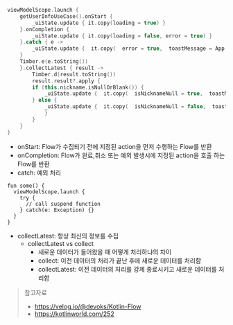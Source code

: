
```kotlin
viewModelScope.launch {  
	getUserInfoUseCase().onStart {  
		_uiState.update { it.copy(loading = true) }  
	}.onCompletion {  
		_uiState.update { it.copy(loading = false, error = true) }  
	}.catch { e ->  
		_uiState.update {  it.copy(  error = true,  toastMessage = App.appContext.getString(R.string.not_found)  )  
	}  
	Timber.e(e.toString())  
	}.collectLatest { result ->  
		Timber.d(result.toString())  
		result.result?.apply {  
		if (this.nickname.isNullOrBlank()) {  
			_uiState.update {  it.copy(  isNicknameNull = true,  toastMessage = App.appContext.getString(R.string.set_nickname)  )  }  
		} else {  
			_uiState.update {  it.copy(  isNicknameNull = false,  toastMessage = (String.format(App.appContext.getString(R.string.hello_user),this.nickname)))  
			}  
		}  
	}  
}
```


- onStart: Flow가 수집되기 전에 지정된 action을 먼저 수행하는 Flow를 반환
- onCompletion:  Flow가 완료,취소 또는 예외 발생시에 지정된 action을 호출 하는 Flow를 반환
- catch: 예외 처리

```
fun some() {
  viewModelScope.launch {
    try {
      // call suspend function
    } catch(e: Exception) {}
  }
}
```

- collectLatest: 항상 최신의 정보를 수집
	- collectLatest vs collect
		- 새로운 데이터가 들어왔을 때 어떻게 처리하냐의 차이
		- collect: 이전 데이터의 처리가 끝난 후에 새로운 데이터를 처리함
		- collectLatest: 이전 데이터의 처리를 강제 종료시키고 새로운 데이터를 처리함

> 참고자료
> - https://velog.io/@devoks/Kotlin-Flow
> - https://kotlinworld.com/252